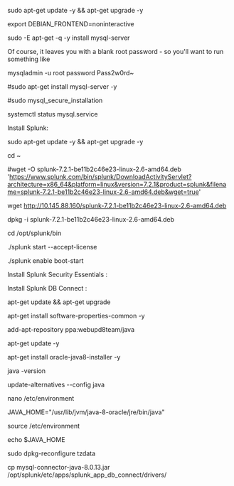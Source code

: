 sudo apt-get update -y && apt-get upgrade -y

export DEBIAN_FRONTEND=noninteractive

sudo -E apt-get -q -y install mysql-server

Of course, it leaves you with a blank root password - so you'll want to run something like

mysqladmin -u root password Pass2w0rd~

#sudo apt-get install mysql-server -y

#sudo mysql_secure_installation

systemctl status mysql.service

Install Splunk:

sudo apt-get update -y && apt-get upgrade -y

cd ~

#wget -O splunk-7.2.1-be11b2c46e23-linux-2.6-amd64.deb 'https://www.splunk.com/bin/splunk/DownloadActivityServlet?architecture=x86_64&platform=linux&version=7.2.1&product=splunk&filename=splunk-7.2.1-be11b2c46e23-linux-2.6-amd64.deb&wget=true'

wget http://10.145.88.160/splunk-7.2.1-be11b2c46e23-linux-2.6-amd64.deb

dpkg -i splunk-7.2.1-be11b2c46e23-linux-2.6-amd64.deb

cd /opt/splunk/bin

./splunk start --accept-license

./splunk enable boot-start

Install Splunk Security Essentials :

Install Splunk DB Connect :


apt-get update && apt-get upgrade

apt-get install software-properties-common -y 

add-apt-repository ppa:webupd8team/java

apt-get update -y

apt-get install oracle-java8-installer -y

java -version

update-alternatives --config java

nano /etc/environment

JAVA_HOME="/usr/lib/jvm/java-8-oracle/jre/bin/java"

source /etc/environment

echo $JAVA_HOME

sudo dpkg-reconfigure tzdata

cp mysql-connector-java-8.0.13.jar  /opt/splunk/etc/apps/splunk_app_db_connect/drivers/

